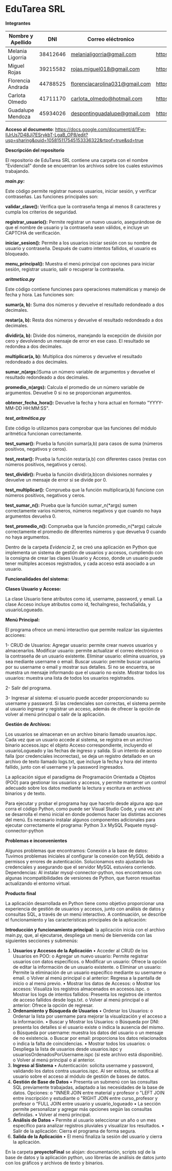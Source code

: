 # EduTarea SRL

**Integrantes**

| Nombre y  Apellido  |    DNI    | Correo eléctronico        | Link Git Hub |
|---------------------|-----------|---------------------------|--------------
| Melania Ligorria    | 38412646  | melanialigorria@gmail.com | https://github.com/mel-ligorria
| Miguel Rojas        | 39215582  | rojas.miguel018@gmail.com | https://github.com/Migueerm/ejercitacion-ispc
| Florencia Andrada   | 44788525  | florenciacarolina031@gmail.com | https://github.com/Flor3ncia-Andr4d4
| Carlota Olmedo      | 41711170  | carlota_olmedo@hotmail.com| https://github.com/caolmedo
| Guadalupe Mendoza   | 45934026  | despontinguadalupe@gmail.com |https://github.com/Guadamendoza/SolucionesPracticas 

**Acceso al documento**: https://docs.google.com/document/d/1Fw-lIJrUs7D48Jj7ESrykbT-LgaB_OP8/edit?usp=sharing&ouid=105815117545153336322&rtpof=true&sd=true 

**Descripción del repositorio**

El repositorio de EduTarea SRL contiene una carpeta con el nombre “Evidencia1” donde se encuentran los archivos sobre los cuales estuvimos trabajando.

***main.py:***
 
Este código permite registrar nuevos usuarios, iniciar sesión, y verificar contraseñas. Las funciones principales son:

**validar_clave():**  Verifica que la contraseña tenga al menos 8 caracteres y cumpla los criterios de seguridad.

**registrar_usuario():** Permite registrar un nuevo usuario, asegurándose de que el nombre de usuario y la contraseña sean válidos, e incluye un CAPTCHA de verificación.

**iniciar_sesion():** Permite a los usuarios iniciar sesión con su nombre de usuario y contraseña. Después de cuatro intentos fallidos, el usuario es bloqueado.

**menu_principal():** Muestra el menú principal con opciones para iniciar sesión, registrar usuario, salir o recuperar la contraseña.

***aritmetica.py***

Este código contiene funciones  para operaciones matemáticas y manejo de fecha y hora. Las funciones son:

**sumar(a, b):** Suma dos números y devuelve el resultado redondeado a dos decimales.

**restar(a, b):** Resta dos números y devuelve el resultado redondeado a dos decimales.

**dividir(a, b):** Divide dos números, manejando la excepción de división por cero y devolviendo un mensaje de error en ese caso. El resultado se redondea a dos decimales.

**multiplicar(a, b):** Multiplica dos números y devuelve el resultado redondeado a dos decimales.

**sumar_n(args:**)Suma un número variable de argumentos y devuelve el resultado redondeado a dos decimales.

**promedio_n(args):** Calcula el promedio de un número variable de argumentos. Devuelve 0 si no se proporcionan argumentos.

**obtener_fecha_hora():** Devuelve la fecha y hora actual en formato "YYYY-MM-DD HH:MM:SS".

***test_aritmética.py***

Este código lo utilizamos para comprobar que las funciones del módulo aritmética funcionan correctamente.

**test_sumar():** Prueba la función sumar(a,b) para casos de suma (números positivos, negativos y ceros).

**test_restar():** Prueba la función restar(a,b) con diferentes casos (restas con números positivos, negativos y ceros).

**test_dividir():** Prueba la función dividir(a,b)con divisiones normales y devuelve un mensaje de error si se divide por 0.

**test_multiplicar():** Comprueba que la función multiplicar(a,b) funcione con números positivos, negativos y ceros.

**test_sumar_n():** Prueba que la función sumar_n(*args)  sumen correctamente varios números, números negativos y que cuando no haya argumentos devuelva 0.

**test_promedio_n():** Comprueba que la función promedio_n(*args) calcule correctamente el promedio de diferentes números y que devuelva 0 cuando no haya argumentos.


Dentro de la carpeta *Evidencia 2*, se creó una aplicación en Python que implementa un sistema de gestión de usuarios y accesos, cumpliendo con la consigna de crear las clases Usuario y Acceso, donde un usuario puede tener múltiples accesos registrados, y cada acceso está asociado a un usuario.

**Funcionalidades del sistema:**

**Clases Usuario y Acceso:**

La clase Usuario tiene atributos como id, username, password, y email.
La clase Acceso incluye atributos como id, fechaIngreso, fechaSalida, y usuarioLogueado.

**Menú Principal:** 

El programa ofrece un menú interactivo que permite realizar las siguientes acciones:

1- CRUD de Usuarios:
Agregar usuario: permite crear nuevos usuarios y almacenarlos.
Modificar usuario: permite actualizar el correo electrónico o la contraseña de un usuario existente.
Eliminar usuario: elimina usuarios, ya sea mediante username o email.
Buscar usuario: permite buscar usuarios por su username o email y mostrar sus detalles. Si no se encuentra, se muestra un mensaje informando que el usuario no existe.
Mostrar todos los usuarios: muestra una lista de todos los usuarios registrados.

2- Salir del programa.

3- Ingresar al sistema: el usuario puede acceder proporcionando su username y password. Si las credenciales son correctas, el sistema permite al usuario ingresar y registrar un acceso, además de ofrecer la opción de volver al menú principal o salir de la aplicación.

**Gestión de Archivos:**

Los usuarios se almacenan en un archivo binario llamado usuarios.ispc.
Cada vez que un usuario accede al sistema, se registra en un archivo binario accesos.ispc el objeto Acceso correspondiente, incluyendo el usuarioLogueado y las fechas de ingreso y salida.
Si un intento de acceso falla (por credenciales incorrectas), se deja un registro detallado en un archivo de texto llamado logs.txt, que incluye la fecha y hora del intento fallido, junto con el username y la password ingresados.

La aplicación sigue el paradigma de Programación Orientada a Objetos (POO) para gestionar los usuarios y accesos, y permite mantener un control adecuado sobre los datos mediante la lectura y escritura en archivos binarios y de texto.


Para ejecutar y probar el programa hay que hacerlo desde alguna app que corra el código Python, como puede ser Visual Studio Code, y una vez ahí se desarrolla el menú inicial en donde podemos hacer las distintas acciones del menú.
Es necesario instalar algunos componentes adicionales para ejecutar correctamente el programa:
Python 3.x
MySQL
Paquete mysql-connector-python


**Problemas e inconvenientes**

Algunos problemas que encontramos:
Conexión a la base de datos: Tuvimos problemas iniciales al configurar la conexión con MySQL debido a permisos y errores de autenticación. Solucionamos esto ajustando las credenciales y asegurando que el servidor MySQL estuviera corriendo.
Dependencias: Al instalar mysql-connector-python, nos encontramos con algunas incompatibilidades de versiones de Python, que fueron resueltas actualizando el entorno virtual.


**Producto final** 

La aplicación desarrollada en Python tiene como objetivo proporcionar una experiencia de gestión de usuarios y accesos, junto con análisis de datos y consultas SQL, a través de un menú interactivo. A continuación, se describe el funcionamiento y las características principales de la aplicación:

**Introducción y funcionamiento principal:** la aplicación inicia con el archivo main.py, que, al ejecutarse, despliega un menú de bienvenida con las siguientes secciones y submenús:
1. **Usuarios y Accesos de la Aplicación**
 •	Acceder al CRUD de los Usuarios en POO:
    o	Agregar un nuevo usuario: Permite registrar usuarios con datos específicos.
    o	Modificar un usuario: Ofrece la opción de editar la información de un usuario existente.
    o	Eliminar un usuario: Permite la eliminación de un usuario específico mediante su username o email.
    o	Volver al menú principal o al anterior: Regresa a la pantalla de inicio o al menú previo.
 •	Mostrar los datos de Accesos:
    o	Mostrar los accesos: Visualiza los registros almacenados en accesos.ispc.
    o	Mostrar los logs de intentos fallidos: Presenta los registros de intentos de acceso fallidos desde logs.txt.
    o	Volver al menú principal o al anterior: Ofrece la opción de regresar.
2. **Ordenamiento y Búsqueda de Usuarios**
 •	Ordenar los Usuarios:
    o	Ordenar la lista por username para mejorar la visualización y el acceso a la información.
 •	Buscar y Mostrar los Usuarios:
    o	Búsqueda por DNI: presenta los detalles si el usuario existe o indica la ausencia del mismo.
    o	Búsqueda por username: muestra los datos del usuario o un mensaje de no existencia.
    o	Buscar por email: proporciona los datos relacionados o indica la falta de coincidencias.
 •	Mostrar todos los usuarios:
    o	Despliega la lista de usuarios desde usuarios.ispc y usuariosOrdenadosPorUsername.ispc (si este archivo está disponible).
    o	Volver al menú principal o al anterior.
3. **Ingreso al Sistema**
 •	Autenticación: solicita username y password, validando los datos contra usuarios.ispc. Al ser exitosa, se notifica al usuario sobre el acceso al módulo de gestión de bases de datos.
4. **Gestión de Base de Datos**
 •	Presenta un submenú con las consultas SQL previamente trabajadas, adaptado a las necesidades de la base de datos. Opciones:
    o	"INNER JOIN entre material y profesor
    o	"LEFT JOIN entre inscripción y estudiante
    o	"RIGHT JOIN entre curso_profesor y profesor
    o	“FULL JOIN entre usuario y usuario_logueado
 •	La sección permite personalizar y agregar más opciones según las consultas definidas.
 •	Volver al menú principal.
5. **Análisis de Datos**
 •	Permite al usuario seleccionar un año o un mes específico para analizar registros pluviales y visualizar los resultados.
 •	Salir de la aplicación: Cierra el programa de forma segura.
6. **Salida de la Aplicación**
 •	El menú finaliza la sesión del usuario y cierra la aplicación.



En la carpeta **proyectoFinal** se alojan: documentación, scripts sql de la base de datos y la aplicación python, uso librerías de análisis de datos junto con los gráficos y archivos de texto y binarios.




